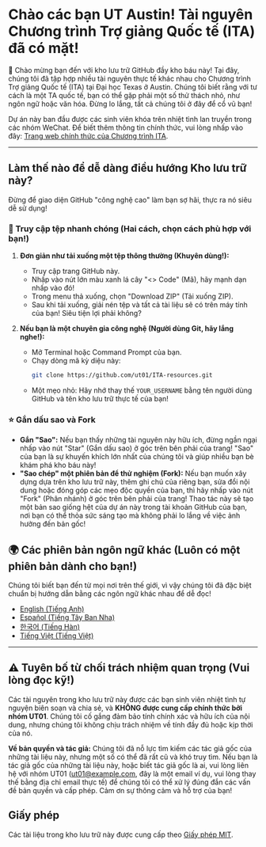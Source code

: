 # Chào các bạn UT Austin! Tài nguyên Chương trình Trợ giảng Quốc tế (ITA) đã có mặt!

👋 Chào mừng bạn đến với kho lưu trữ GitHub đầy kho báu này! Tại đây, chúng tôi đã tập hợp nhiều tài nguyên thực tế khác nhau cho Chương trình Trợ giảng Quốc tế (ITA) tại Đại học Texas ở Austin. Chúng tôi biết rằng với tư cách là một TA quốc tế, bạn có thể gặp phải một số thử thách nhỏ, như ngôn ngữ hoặc văn hóa. Đừng lo lắng, tất cả chúng tôi ở đây để cổ vũ bạn!

Dự án này ban đầu được các sinh viên khóa trên nhiệt tình lan truyền trong các nhóm WeChat. Để biết thêm thông tin chính thức, vui lòng nhấp vào đây: [Trang web chính thức của Chương trình ITA](https://global.utexas.edu/english-language-center/resources/international-teaching-assistants).

---

## Làm thế nào để dễ dàng điều hướng Kho lưu trữ này?

Đừng để giao diện GitHub "công nghệ cao" làm bạn sợ hãi, thực ra nó siêu dễ sử dụng!

### 🚀 Truy cập tệp nhanh chóng (Hai cách, chọn cách phù hợp với bạn!)

1.  **Đơn giản như tải xuống một tệp thông thường (Khuyên dùng!):**
    *   Truy cập trang GitHub này.
    *   Nhấp vào nút lớn màu xanh lá cây "<> Code" (Mã), hãy mạnh dạn nhấp vào đó!
    *   Trong menu thả xuống, chọn "Download ZIP" (Tải xuống ZIP).
    *   Sau khi tải xuống, giải nén tệp và tất cả tài liệu sẽ có trên máy tính của bạn! Siêu tiện lợi phải không?

2.  **Nếu bạn là một chuyên gia công nghệ (Người dùng Git, hãy lắng nghe!):**
    *   Mở Terminal hoặc Command Prompt của bạn.
    *   Chạy dòng mã kỳ diệu này:
        ```bash
        git clone https://github.com/ut01/ITA-resources.git
        ```
    *   Một mẹo nhỏ: Hãy nhớ thay thế `YOUR_USERNAME` bằng tên người dùng GitHub và tên kho lưu trữ thực tế của bạn!

### ⭐ Gắn dấu sao và Fork

*   **Gắn "Sao":** Nếu bạn thấy những tài nguyên này hữu ích, đừng ngần ngại nhấp vào nút "Star" (Gắn dấu sao) ở góc trên bên phải của trang! "Sao" của bạn là sự khuyến khích lớn nhất của chúng tôi và giúp nhiều bạn bè khám phá kho báu này!
*   **"Sao chép" một phiên bản để thử nghiệm (Fork):** Nếu bạn muốn xây dựng dựa trên kho lưu trữ này, thêm ghi chú của riêng bạn, sửa đổi nội dung hoặc đóng góp các mẹo độc quyền của bạn, thì hãy nhấp vào nút "Fork" (Phân nhánh) ở góc trên bên phải của trang! Thao tác này sẽ tạo một bản sao giống hệt của dự án này trong tài khoản GitHub của bạn, nơi bạn có thể thỏa sức sáng tạo mà không phải lo lắng về việc ảnh hưởng đến bản gốc!

## 🌍 Các phiên bản ngôn ngữ khác (Luôn có một phiên bản dành cho bạn!)

Chúng tôi biết bạn đến từ mọi nơi trên thế giới, vì vậy chúng tôi đã đặc biệt chuẩn bị hướng dẫn bằng các ngôn ngữ khác nhau để dễ đọc!

*   [English (Tiếng Anh)](./translations/README.en.md)
*   [Español (Tiếng Tây Ban Nha)](./translations/README.es.md)
*   [한국어 (Tiếng Hàn)](./translations/README.ko.md)
*   [Tiếng Việt (Tiếng Việt)](./translations/README.vi.md)

---

## ⚠️ Tuyên bố từ chối trách nhiệm quan trọng (Vui lòng đọc kỹ!)

Các tài nguyên trong kho lưu trữ này được các bạn sinh viên nhiệt tình tự nguyện biên soạn và chia sẻ, và **KHÔNG được cung cấp chính thức bởi nhóm UT01**. Chúng tôi cố gắng đảm bảo tính chính xác và hữu ích của nội dung, nhưng chúng tôi không chịu trách nhiệm về tính đầy đủ hoặc kịp thời của nó.

**Về bản quyền và tác giả:** Chúng tôi đã nỗ lực tìm kiếm các tác giả gốc của những tài liệu này, nhưng một số có thể đã rất cũ và khó truy tìm. Nếu bạn là tác giả gốc của những tài liệu này, hoặc biết tác giả gốc là ai, vui lòng liên hệ với nhóm UT01 (ut01@example.com, đây là một email ví dụ, vui lòng thay thế bằng địa chỉ email thực tế) để chúng tôi có thể xử lý đúng đắn các vấn đề bản quyền và cấp phép. Cảm ơn sự thông cảm và hỗ trợ của bạn!

## Giấy phép

Các tài liệu trong kho lưu trữ này được cung cấp theo [Giấy phép MIT](LICENSE).
